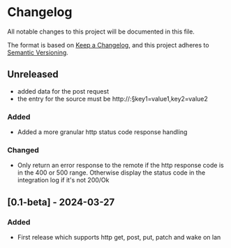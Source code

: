 # Changelog

All notable changes to this project will be documented in this file.

The format is based on [Keep a Changelog](https://keepachangelog.com/en/1.1.0/),
and this project adheres to [Semantic Versioning](https://semver.org/spec/v2.0.0.html).

## Unreleased

- added data for the post request
- the entry for the source must be http://<URL>:<PORT>§key1=value1,key2=value2

### Added

- Added a more granular http status code response handling

### Changed
- Only return an error response to the remote if the http response code is in the 400 or 500 range. Otherwise display the status code in the integration log if it's not 200/Ok

## [0.1-beta] - 2024-03-27

### Added

- First release which supports http get, post, put, patch and wake on lan
